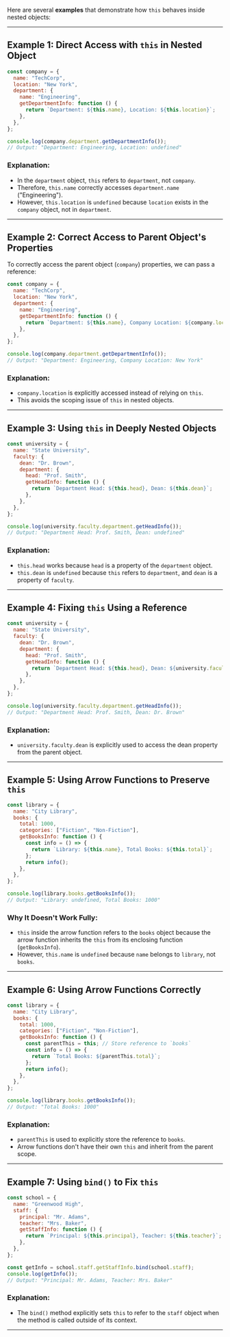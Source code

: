 Here are several **examples** that demonstrate how `this` behaves inside nested objects:
***

## Example 1: Direct Access with `this` in Nested Object

```js
const company = {
  name: "TechCorp",
  location: "New York",
  department: {
    name: "Engineering",
    getDepartmentInfo: function () {
      return `Department: ${this.name}, Location: ${this.location}`;
    },
  },
};

console.log(company.department.getDepartmentInfo());
// Output: "Department: Engineering, Location: undefined"
```

### Explanation:
- In the `department` object, `this` refers to `department`, not `company`.
- Therefore, `this.name` correctly accesses `department.name` ("Engineering").
- However, `this.location` is `undefined` because `location` exists in the `company` object, not in `department`.
***

## Example 2: Correct Access to Parent Object's Properties

To correctly access the parent object (`company`) properties, we can pass a reference:

```js
const company = {
  name: "TechCorp",
  location: "New York",
  department: {
    name: "Engineering",
    getDepartmentInfo: function () {
      return `Department: ${this.name}, Company Location: ${company.location}`;
    },
  },
};

console.log(company.department.getDepartmentInfo());
// Output: "Department: Engineering, Company Location: New York"
```

### Explanation:
- `company.location` is explicitly accessed instead of relying on `this`.
- This avoids the scoping issue of `this` in nested objects.
***

## Example 3: Using `this` in Deeply Nested Objects

```js
const university = {
  name: "State University",
  faculty: {
    dean: "Dr. Brown",
    department: {
      head: "Prof. Smith",
      getHeadInfo: function () {
        return `Department Head: ${this.head}, Dean: ${this.dean}`;
      },
    },
  },
};

console.log(university.faculty.department.getHeadInfo());
// Output: "Department Head: Prof. Smith, Dean: undefined"
```

### Explanation:
- `this.head` works because `head` is a property of the `department` object.
- `this.dean` is `undefined` because `this` refers to `department`, and `dean` is a property of `faculty`.
***

## Example 4: Fixing `this` Using a Reference

```js
const university = {
  name: "State University",
  faculty: {
    dean: "Dr. Brown",
    department: {
      head: "Prof. Smith",
      getHeadInfo: function () {
        return `Department Head: ${this.head}, Dean: ${university.faculty.dean}`;
      },
    },
  },
};

console.log(university.faculty.department.getHeadInfo());
// Output: "Department Head: Prof. Smith, Dean: Dr. Brown"
```

### Explanation:
- `university.faculty.dean` is explicitly used to access the dean property from the parent object.
***

## Example 5: Using Arrow Functions to Preserve `this`

```js
const library = {
  name: "City Library",
  books: {
    total: 1000,
    categories: ["Fiction", "Non-Fiction"],
    getBooksInfo: function () {
      const info = () => {
        return `Library: ${this.name}, Total Books: ${this.total}`;
      };
      return info();
    },
  },
};

console.log(library.books.getBooksInfo());
// Output: "Library: undefined, Total Books: 1000"
```

### Why It Doesn't Work Fully:
- `this` inside the arrow function refers to the `books` object because the arrow function inherits the `this` from its enclosing function (`getBooksInfo`).
- However, `this.name` is `undefined` because `name` belongs to `library`, not `books`.
***

## Example 6: Using Arrow Functions Correctly

```js
const library = {
  name: "City Library",
  books: {
    total: 1000,
    categories: ["Fiction", "Non-Fiction"],
    getBooksInfo: function () {
      const parentThis = this; // Store reference to `books`
      const info = () => {
        return `Total Books: ${parentThis.total}`;
      };
      return info();
    },
  },
};

console.log(library.books.getBooksInfo());
// Output: "Total Books: 1000"
```

### Explanation:
- `parentThis` is used to explicitly store the reference to `books`.
- Arrow functions don't have their own `this` and inherit from the parent scope.
***

## Example 7: Using `bind()` to Fix `this`

```js
const school = {
  name: "Greenwood High",
  staff: {
    principal: "Mr. Adams",
    teacher: "Mrs. Baker",
    getStaffInfo: function () {
      return `Principal: ${this.principal}, Teacher: ${this.teacher}`;
    },
  },
};

const getInfo = school.staff.getStaffInfo.bind(school.staff);
console.log(getInfo());
// Output: "Principal: Mr. Adams, Teacher: Mrs. Baker"
```

### Explanation:
- The `bind()` method explicitly sets `this` to refer to the `staff` object when the method is called outside of its context.
***

